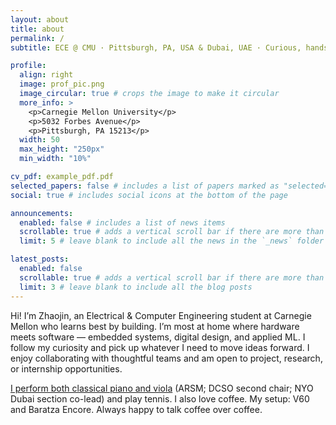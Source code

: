 ```yaml
---
layout: about
title: about
permalink: /
subtitle: ECE @ CMU · Pittsburgh, PA, USA & Dubai, UAE · Curious, hands-on, shipping real things

profile:
  align: right
  image: prof_pic.png
  image_circular: true # crops the image to make it circular
  more_info: >
    <p>Carnegie Mellon University</p>
    <p>5032 Forbes Avenue</p>
    <p>Pittsburgh, PA 15213</p>
  width: 50
  max_height: "250px"
  min_width: "10%"

cv_pdf: example_pdf.pdf
selected_papers: false # includes a list of papers marked as "selected={true}"
social: true # includes social icons at the bottom of the page

announcements:
  enabled: false # includes a list of news items
  scrollable: true # adds a vertical scroll bar if there are more than 3 news items
  limit: 5 # leave blank to include all the news in the `_news` folder

latest_posts:
  enabled: false
  scrollable: true # adds a vertical scroll bar if there are more than 3 new posts items
  limit: 3 # leave blank to include all the blog posts
---
```


Hi! I’m Zhaojin, an Electrical & Computer Engineering student at Carnegie Mellon who learns best by building. I’m most at home where hardware meets software — embedded systems, digital design, and applied ML. I follow my curiosity and pick up whatever I need to move ideas forward. I enjoy collaborating with thoughtful teams and am open to project, research, or internship opportunities.

<a href="https://www.youtube.com/@ZhaojinChuMusic">I perform both classical piano and viola</a> (ARSM; DCSO second chair; NYO Dubai section co-lead) and play tennis. I also love coffee. My setup: V60 and Baratza Encore. Always happy to talk coffee over coffee.
